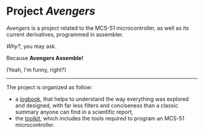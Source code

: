 
# Project _Avengers_


_Avengers_ is a project related to the MCS-51 microcontroller, as well as its current derivatives, programmed in assembler.

_Why?_, you may ask.

Because __Avengers Assemble!__

(Yeah, I'm funny, right?)


---


The project is organized as follow:

- a [logbook](./logbook), that helps to understand the way everything was explored and designed, with far less filters and conciseness than a classic summary anyone can find in a scientific report,
- the [toolkit](./toolkit), which includes the tools required to program an MCS-51 microcontroller.
